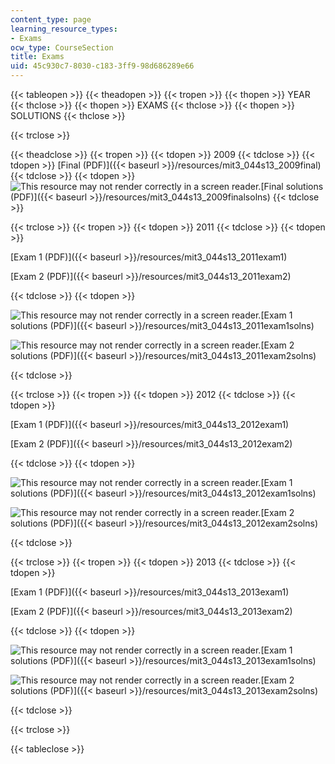 ```yaml
---
content_type: page
learning_resource_types:
- Exams
ocw_type: CourseSection
title: Exams
uid: 45c930c7-8030-c183-3ff9-98d686289e66
---
```


{{< tableopen >}}
{{< theadopen >}}
{{< tropen >}}
{{< thopen >}}
YEAR
{{< thclose >}}
{{< thopen >}}
EXAMS
{{< thclose >}}
{{< thopen >}}
SOLUTIONS
{{< thclose >}}

{{< trclose >}}

{{< theadclose >}}
{{< tropen >}}
{{< tdopen >}}
2009
{{< tdclose >}}
{{< tdopen >}}
[Final (PDF)]({{< baseurl >}}/resources/mit3_044s13_2009final)
{{< tdclose >}}
{{< tdopen >}}
![This resource may not render correctly in a screen reader.](/images/inacessible.gif)[Final solutions (PDF)]({{< baseurl >}}/resources/mit3_044s13_2009finalsolns)
{{< tdclose >}}

{{< trclose >}}
{{< tropen >}}
{{< tdopen >}}
2011
{{< tdclose >}}
{{< tdopen >}}


[Exam 1 (PDF)]({{< baseurl >}}/resources/mit3_044s13_2011exam1)

[Exam 2 (PDF)]({{< baseurl >}}/resources/mit3_044s13_2011exam2)


{{< tdclose >}}
{{< tdopen >}}


![This resource may not render correctly in a screen reader.](/images/inacessible.gif)[Exam 1 solutions (PDF)]({{< baseurl >}}/resources/mit3_044s13_2011exam1solns)

![This resource may not render correctly in a screen reader.](/images/inacessible.gif)[Exam 2 solutions (PDF)]({{< baseurl >}}/resources/mit3_044s13_2011exam2solns)


{{< tdclose >}}

{{< trclose >}}
{{< tropen >}}
{{< tdopen >}}
2012
{{< tdclose >}}
{{< tdopen >}}


[Exam 1 (PDF)]({{< baseurl >}}/resources/mit3_044s13_2012exam1)

[Exam 2 (PDF)]({{< baseurl >}}/resources/mit3_044s13_2012exam2)


{{< tdclose >}}
{{< tdopen >}}


![This resource may not render correctly in a screen reader.](/images/inacessible.gif)[Exam 1 solutions (PDF)]({{< baseurl >}}/resources/mit3_044s13_2012exam1solns)

![This resource may not render correctly in a screen reader.](/images/inacessible.gif)[Exam 2 solutions (PDF)]({{< baseurl >}}/resources/mit3_044s13_2012exam2solns)


{{< tdclose >}}

{{< trclose >}}
{{< tropen >}}
{{< tdopen >}}
2013
{{< tdclose >}}
{{< tdopen >}}


[Exam 1 (PDF)]({{< baseurl >}}/resources/mit3_044s13_2013exam1)

[Exam 2 (PDF)]({{< baseurl >}}/resources/mit3_044s13_2013exam2)


{{< tdclose >}}
{{< tdopen >}}


![This resource may not render correctly in a screen reader.](/images/inacessible.gif)[Exam 1 solutions (PDF)]({{< baseurl >}}/resources/mit3_044s13_2013exam1solns)

![This resource may not render correctly in a screen reader.](/images/inacessible.gif)[Exam 2 solutions (PDF)]({{< baseurl >}}/resources/mit3_044s13_2013exam2solns)


{{< tdclose >}}

{{< trclose >}}

{{< tableclose >}}